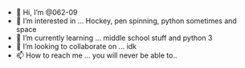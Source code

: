 - 👋 Hi, I’m @062-09
- 👀 I’m interested in ... Hockey, pen spinning, python sometimes and space
- 🌱 I’m currently learning ... middle school stuff and python 3
- 💞️ I’m looking to collaborate on ... idk
- 📫 How to reach me ... you will never be able to..

<!---
062-09/062-09 is a ✨ special ✨ repository because its `README.md` (this file) appears on your GitHub profile.
You can click the Preview link to take a look at your changes.
--->
